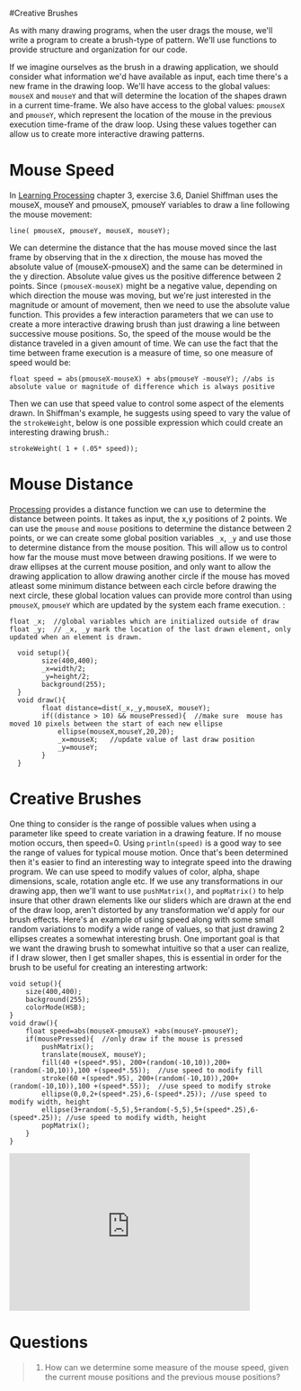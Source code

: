#Creative Brushes

As with many drawing programs, when the user drags the mouse, we'll write a program to create a brush-type of pattern. We'll use functions to provide structure and organization for our code.

If we imagine ourselves as the brush in a drawing application, we should consider what information we'd have available as input, each time there's a new frame in the drawing loop. We'll have access to the global values: `mouseX` and `mouseY` and that will determine the location of the shapes drawn in a current time-frame. We also have access to the global values: `pmouseX` and `pmouseY`, which represent the location of the mouse in the previous execution time-frame of the draw loop. Using these values together can allow us to create more interactive drawing patterns.

Mouse Speed
===========

In [Learning Processing](http://learningprocessing.com) chapter 3, exercise 3.6, Daniel Shiffman uses the mouseX, mouseY and pmouseX, pmouseY variables to draw a line following the mouse movement:

    line( pmouseX, pmouseY, mouseX, mouseY);

We can determine the distance that the has mouse moved since the last frame by observing that in the x direction, the mouse has moved the absolute value of (mouseX-pmouseX) and the same can be determined in the y direction. Absolute value gives us the positive difference between 2 points. Since `(pmouseX-mouseX)` might be a negative value, depending on which direction the mouse was moving, but we're just interested in the magnitude or amount of movement, then we need to use the absolute value function. This provides a few interaction parameters that we can use to create a more interactive drawing brush than just drawing a line between successive mouse positions. So, the speed of the mouse would be the distance traveled in a given amount of time. We can use the fact that the time between frame execution is a measure of time, so one measure of speed would be:

    float speed = abs(pmouseX-mouseX) + abs(pmouseY -mouseY); //abs is absolute value or magnitude of difference which is always positive

Then we can use that speed value to control some aspect of the elements drawn. In Shiffman's example, he suggests using speed to vary the value of the `strokeWeight`, below is one possible expression which could create an interesting drawing brush.:

    strokeWeight( 1 + (.05* speed));

Mouse Distance
==============

[Processing](http://processing.org) provides a distance function we can use to determine the distance between points. It takes as input, the x,y positions of 2 points. We can use the `pmouse` and `mouse` positions to determine the distance between 2 points, or we can create some global position variables `_x`, `_y` and use those to determine distance from the mouse position. This will allow us to control how far the mouse must move between drawing positions. If we were to draw ellipses at the current mouse position, and only want to allow the drawing application to allow drawing another circle if the mouse has moved atleast some minimum distance between each circle before drawing the next circle, these global location values can provide more control than using `pmouseX`, `pmouseY` which are updated by the system each frame execution. :

    float _x;  //global variables which are initialized outside of draw
    float _y;  // _x, _y mark the location of the last drawn element, only updated when an element is drawn.

      void setup(){
            size(400,400);
            _x=width/2;
            _y=height/2;
            background(255);
      }
      void draw(){
            float distance=dist(_x,_y,mouseX, mouseY);
            if((distance > 10) && mousePressed){  //make sure  mouse has moved 10 pixels between the start of each new ellipse
                ellipse(mouseX,mouseY,20,20);
                _x=mouseX;   //update value of last draw position
                _y=mouseY;
            }
      }

Creative Brushes
================

One thing to consider is the range of possible values when using a parameter like speed to create variation in a drawing feature. If no mouse motion occurs, then speed=0. Using `println(speed)` is a good way to see the range of values for typical mouse motion. Once that's been determined then it's easier to find an interesting way to integrate speed into the drawing program. We can use speed to modify values of color, alpha, shape dimensions, scale, rotation angle etc. If we use any transformations in our drawing app, then we'll want to use `pushMatrix()`, and `popMatrix()` to help insure that other drawn elements like our sliders which are drawn at the end of the draw loop, aren't distorted by any transformation we'd apply for our brush effects. Here's an example of using speed along with some small random variations to modify a wide range of values, so that just drawing 2 ellipses creates a somewhat interesting brush. One important goal is that we want the drawing brush to somewhat intuitive so that a user can realize, if I draw slower, then I get smaller shapes, this is essential in order for the brush to be useful for creating an interesting artwork:

    void setup(){
        size(400,400);
        background(255);
        colorMode(HSB); 
    }
    void draw(){
        float speed=abs(mouseX-pmouseX) +abs(mouseY-pmouseY);
        if(mousePressed){  //only draw if the mouse is pressed
            pushMatrix();
            translate(mouseX, mouseY);
            fill(40 +(speed*.95), 200+(random(-10,10)),200+(random(-10,10)),100 +(speed*.55));  //use speed to modify fill
            stroke(60 +(speed*.95), 200+(random(-10,10)),200+(random(-10,10)),100 +(speed*.55));  //use speed to modify stroke
            ellipse(0,0,2+(speed*.25),6-(speed*.25)); //use speed to modify width, height
            ellipse(3+random(-5,5),5+random(-5,5),5+(speed*.25),6-(speed*.25)); //use speed to modify width, height
            popMatrix();
        }
    }

<div class="figure">    
    <iframe width="428" height="280" scrolling="no" frameborder="0" src="http://www.openprocessing.org/sketch/184112/embed/?width=400&height=200&border=true"></iframe>
    </div>


Questions
=========

> 1.  How can we determine some measure of the mouse speed, given the current mouse positions and the previous mouse positions?